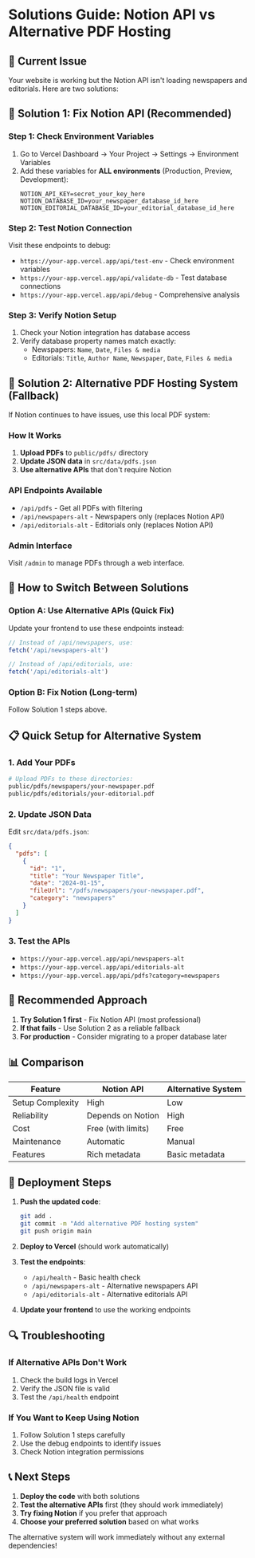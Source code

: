 # Solutions Guide: Notion API vs Alternative PDF Hosting

## 🚨 Current Issue
Your website is working but the Notion API isn't loading newspapers and editorials. Here are two solutions:

## 🔧 Solution 1: Fix Notion API (Recommended)

### Step 1: Check Environment Variables
1. Go to Vercel Dashboard → Your Project → Settings → Environment Variables
2. Add these variables for **ALL environments** (Production, Preview, Development):
   ```
   NOTION_API_KEY=secret_your_key_here
   NOTION_DATABASE_ID=your_newspaper_database_id_here
   NOTION_EDITORIAL_DATABASE_ID=your_editorial_database_id_here
   ```

### Step 2: Test Notion Connection
Visit these endpoints to debug:
- `https://your-app.vercel.app/api/test-env` - Check environment variables
- `https://your-app.vercel.app/api/validate-db` - Test database connections
- `https://your-app.vercel.app/api/debug` - Comprehensive analysis

### Step 3: Verify Notion Setup
1. Check your Notion integration has database access
2. Verify database property names match exactly:
   - Newspapers: `Name`, `Date`, `Files & media`
   - Editorials: `Title`, `Author Name`, `Newspaper`, `Date`, `Files & media`

## 📁 Solution 2: Alternative PDF Hosting System (Fallback)

If Notion continues to have issues, use this local PDF system:

### How It Works
1. **Upload PDFs** to `public/pdfs/` directory
2. **Update JSON data** in `src/data/pdfs.json`
3. **Use alternative APIs** that don't require Notion

### API Endpoints Available
- `/api/pdfs` - Get all PDFs with filtering
- `/api/newspapers-alt` - Newspapers only (replaces Notion API)
- `/api/editorials-alt` - Editorials only (replaces Notion API)

### Admin Interface
Visit `/admin` to manage PDFs through a web interface.

## 🔄 How to Switch Between Solutions

### Option A: Use Alternative APIs (Quick Fix)
Update your frontend to use these endpoints instead:
```javascript
// Instead of /api/newspapers, use:
fetch('/api/newspapers-alt')

// Instead of /api/editorials, use:
fetch('/api/editorials-alt')
```

### Option B: Fix Notion (Long-term)
Follow Solution 1 steps above.

## 📋 Quick Setup for Alternative System

### 1. Add Your PDFs
```bash
# Upload PDFs to these directories:
public/pdfs/newspapers/your-newspaper.pdf
public/pdfs/editorials/your-editorial.pdf
```

### 2. Update JSON Data
Edit `src/data/pdfs.json`:
```json
{
  "pdfs": [
    {
      "id": "1",
      "title": "Your Newspaper Title",
      "date": "2024-01-15",
      "fileUrl": "/pdfs/newspapers/your-newspaper.pdf",
      "category": "newspapers"
    }
  ]
}
```

### 3. Test the APIs
- `https://your-app.vercel.app/api/newspapers-alt`
- `https://your-app.vercel.app/api/editorials-alt`
- `https://your-app.vercel.app/api/pdfs?category=newspapers`

## 🎯 Recommended Approach

1. **Try Solution 1 first** - Fix Notion API (most professional)
2. **If that fails** - Use Solution 2 as a reliable fallback
3. **For production** - Consider migrating to a proper database later

## 📊 Comparison

| Feature | Notion API | Alternative System |
|---------|------------|-------------------|
| Setup Complexity | High | Low |
| Reliability | Depends on Notion | High |
| Cost | Free (with limits) | Free |
| Maintenance | Automatic | Manual |
| Features | Rich metadata | Basic metadata |

## 🚀 Deployment Steps

1. **Push the updated code**:
   ```bash
   git add .
   git commit -m "Add alternative PDF hosting system"
   git push origin main
   ```

2. **Deploy to Vercel** (should work automatically)

3. **Test the endpoints**:
   - `/api/health` - Basic health check
   - `/api/newspapers-alt` - Alternative newspapers API
   - `/api/editorials-alt` - Alternative editorials API

4. **Update your frontend** to use the working endpoints

## 🔍 Troubleshooting

### If Alternative APIs Don't Work
1. Check the build logs in Vercel
2. Verify the JSON file is valid
3. Test the `/api/health` endpoint

### If You Want to Keep Using Notion
1. Follow Solution 1 steps carefully
2. Use the debug endpoints to identify issues
3. Check Notion integration permissions

## 📞 Next Steps

1. **Deploy the code** with both solutions
2. **Test the alternative APIs** first (they should work immediately)
3. **Try fixing Notion** if you prefer that approach
4. **Choose your preferred solution** based on what works

The alternative system will work immediately without any external dependencies! 
